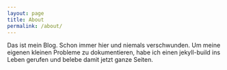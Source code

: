 ```yaml
---
layout: page
title: About
permalink: /about/
---
```


Das ist mein Blog. Schon immer hier und niemals verschwunden. Um meine eigenen kleinen Probleme zu dokumentieren, habe ich einen jekyll-build ins Leben gerufen und belebe damit jetzt ganze Seiten.
